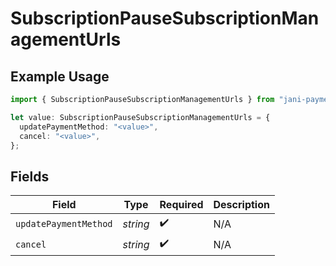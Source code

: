 # SubscriptionPauseSubscriptionManagementUrls

## Example Usage

```typescript
import { SubscriptionPauseSubscriptionManagementUrls } from "jani-payments/models/operations";

let value: SubscriptionPauseSubscriptionManagementUrls = {
  updatePaymentMethod: "<value>",
  cancel: "<value>",
};
```

## Fields

| Field                 | Type                  | Required              | Description           |
| --------------------- | --------------------- | --------------------- | --------------------- |
| `updatePaymentMethod` | *string*              | :heavy_check_mark:    | N/A                   |
| `cancel`              | *string*              | :heavy_check_mark:    | N/A                   |